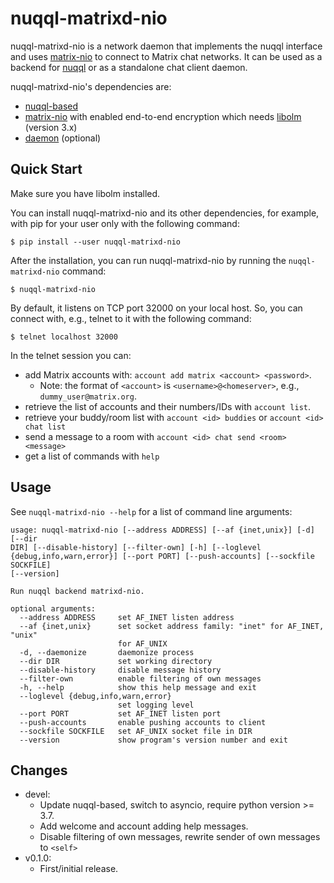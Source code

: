 # nuqql-matrixd-nio

nuqql-matrixd-nio is a network daemon that implements the nuqql interface and
uses [matrix-nio](https://github.com/poljar/matrix-nio) to connect to Matrix
chat networks. It can be used as a backend for
[nuqql](https://github.com/hwipl/nuqql) or as a standalone chat client daemon.

nuqql-matrixd-nio's dependencies are:
* [nuqql-based](https://github.com/hwipl/nuqql-based)
* [matrix-nio](https://github.com/poljar/matrix-nio) with enabled end-to-end
  encryption which needs [libolm](https://gitlab.matrix.org/matrix-org/olm)
  (version 3.x)
* [daemon](https://pypi.org/project/python-daemon/) (optional)


## Quick Start

Make sure you have libolm installed.

You can install nuqql-matrixd-nio and its other dependencies, for example, with
pip for your user only with the following command:

```console
$ pip install --user nuqql-matrixd-nio
```

After the installation, you can run nuqql-matrixd-nio by running the
`nuqql-matrixd-nio` command:

```console
$ nuqql-matrixd-nio
```

By default, it listens on TCP port 32000 on your local host. So, you can
connect with, e.g., telnet to it with the following command:

```console
$ telnet localhost 32000
```

In the telnet session you can:
* add Matrix accounts with: `account add matrix <account> <password>`.
  * Note: the format of `<account>` is `<username>@<homeserver>`, e.g.,
    `dummy_user@matrix.org`.
* retrieve the list of accounts and their numbers/IDs with `account list`.
* retrieve your buddy/room list with `account <id> buddies` or `account <id>
  chat list`
* send a message to a room with `account <id> chat send <room> <message>`
* get a list of commands with `help`


## Usage

See `nuqql-matrixd-nio --help` for a list of command line arguments:

```
usage: nuqql-matrixd-nio [--address ADDRESS] [--af {inet,unix}] [-d] [--dir
DIR] [--disable-history] [--filter-own] [-h] [--loglevel
{debug,info,warn,error}] [--port PORT] [--push-accounts] [--sockfile SOCKFILE]
[--version]

Run nuqql backend matrixd-nio.

optional arguments:
  --address ADDRESS     set AF_INET listen address
  --af {inet,unix}      set socket address family: "inet" for AF_INET, "unix"
                        for AF_UNIX
  -d, --daemonize       daemonize process
  --dir DIR             set working directory
  --disable-history     disable message history
  --filter-own          enable filtering of own messages
  -h, --help            show this help message and exit
  --loglevel {debug,info,warn,error}
                        set logging level
  --port PORT           set AF_INET listen port
  --push-accounts       enable pushing accounts to client
  --sockfile SOCKFILE   set AF_UNIX socket file in DIR
  --version             show program's version number and exit
```


## Changes

* devel:
  * Update nuqql-based, switch to asyncio, require python version >= 3.7.
  * Add welcome and account adding help messages.
  * Disable filtering of own messages, rewrite sender of own messages to
    `<self>`
* v0.1.0:
  * First/initial release.
